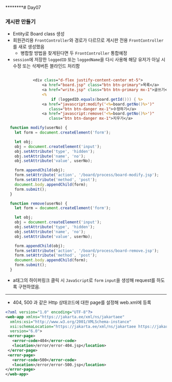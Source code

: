 ********# Day07

### 게시판 만들기

- Entity로 Board class 생성
- 회원관리용 `FrontController`와 경로가 다르므로 게시판 전용 `FrontController`를 새로 생성했음
  - 병합할 방법을 찾게된다면 두 `FrontController` 통합예정
- `session`에 저장한 `loggedID` 또는 `loggedName`을 다시 사용해 해당 유저가 아닐 시 수정 또는 삭제버튼 블라인드 처리함
  
```jsp

            <div class="d-flex justify-content-center mt-5">
                <a href="board.jsp" class="btn btn-primary">목록</a>
                <a href="write.jsp" class="btn btn-primary mx-1">글쓰기</a>
                <%
                    if (loggedID.equals(board.getId())) { %>
                <a href="javascript:modify('<%=board.getNo()%>')"
                   class="btn btn-danger mx-1">수정하기</a>
                <a href="javascript:remove('<%=board.getNo()%>')"
                   class="btn btn-danger mx-1">지우기</a>      
```

```javascript
  function modify(userNo) {
    let form = document.createElement('form');

    let obj;
    obj = document.createElement('input');
    obj.setAttribute('type', 'hidden');
    obj.setAttribute('name', 'no');
    obj.setAttribute('value', userNo);

    form.appendChild(obj);
    form.setAttribute('action', '/board/process/board-modify.jsp');
    form.setAttribute('method', 'post');
    document.body.appendChild(form);
    form.submit();
  }

  function remove(userNo) {
    let form = document.createElement('form');

    let obj;
    obj = document.createElement('input');
    obj.setAttribute('type', 'hidden');
    obj.setAttribute('name', 'no');
    obj.setAttribute('value', userNo);

    form.appendChild(obj);
    form.setAttribute('action', '/board/process/board-remove.jsp');
    form.setAttribute('method', 'post');
    document.body.appendChild(form);
    form.submit();
  }
```

- a태그의 하이퍼링크 클릭 시 `JavaScript`로 `form` `input`을 생성해 request를 하도록 구현하였음.

---

- 404, 500 과 같은 Http 상태코드에 대한 page를 설정해 web.xml에 등록
  
```xml
<?xml version="1.0" encoding="UTF-8"?>
<web-app xmlns="https://jakarta.ee/xml/ns/jakartaee"
  xmlns:xsi="http://www.w3.org/2001/XMLSchema-instance"
  xsi:schemaLocation="https://jakarta.ee/xml/ns/jakartaee https://jakarta.ee/xml/ns/jakartaee/web-app_6_0.xsd"
  version="6.0">
 <error-page>
   <error-code>404</error-code>
   <location>/error/error-404.jsp</location>
 </error-page>
 <error-page>
   <error-code>500</error-code>
   <location>/error/error-500.jsp</location>
</error-page>
</web-app>
```
